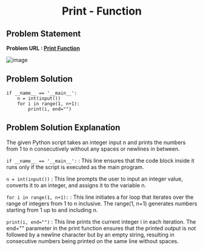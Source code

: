 <h1 align='center'>Print - Function</h1>

## Problem Statement 
**Problem URL : [Print Function](https://www.hackerrank.com/challenges/python-print/problem?isFullScreen=true)**

![image](https://github.com/JawadSher/Python_Problems-HackerRank/assets/158135119/142ea07a-3641-4370-86e7-a602184a6ca3)


## Problem Solution 
```
if __name__ == '__main__':
    n = int(input())
    for i in range(1, n+1):
        print(i, end="")
```

## Problem Solution Explanation
The given Python script takes an integer input n and prints the numbers from 1 to n consecutively without any spaces or newlines in between.

```if __name__ == '__main__':``` : This line ensures that the code block inside it runs only if the script is executed as the main program.

```n = int(input())``` : This line prompts the user to input an integer value, converts it to an integer, and assigns it to the variable n.

```for i in range(1, n+1):``` : This line initiates a for loop that iterates over the range of integers from 1 to n inclusive. The range(1, n+1) generates numbers starting from 1 up to and including n.

```print(i, end="")``` : This line prints the current integer i in each iteration. The end="" parameter in the print function ensures that the printed output is not followed by a newline character but by an empty string, resulting in consecutive numbers being printed on the same line without spaces.


